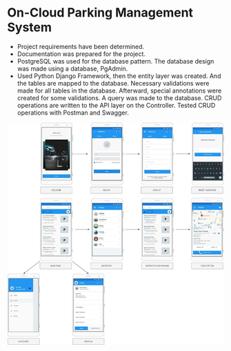 # On-Cloud Parking Management System 
- Project requirements have been determined.
- Documentation was prepared for the project.
- PostgreSQL was used for the database pattern. The database design was made using a database, PgAdmin.
- Used Python Django Framework, then the entity layer was created. And the tables are mapped to the database. Necessary validations were made for all tables in the database. Afterward, special annotations were created for some validations. A query was made to the database. CRUD operations are written to the API layer on the Controller. Tested CRUD operations with Postman and Swagger.

<img src=https://github.com/BerkeErdm/parking-system/blob/main/BitirmeImage.jpg width="auto"> 
